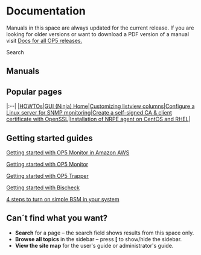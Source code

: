# Documentation

Manuals in this space are always updated for the current release. If you are looking for older versions or want to download a PDF version of a manual visit [Docs for all OP5 releases.](Docs_for_all_op5_releases)

Search

## Manuals

## Popular pages

|:--|
|[HOWTOs](/display/HOWTOs/HOWTOs)|[GUI (Ninja) Home](/display/GUI/GUI+%28Ninja%29+Home)|[Customizing listview columns](/display/GUI/Customizing+listview+columns)|[Configure a Linux server for SNMP monitoring](/display/HOWTOs/Configure+a+Linux+server+for+SNMP+monitoring)|[Create a self-signed CA & client certificate with OpenSSL](/pages/viewpage.action?pageId=19073746)|[Installation of NRPE agent on CentOS and RHEL](/display/HOWTOs/Installation+of+NRPE+agent+on+CentOS+and+RHEL)|

## Getting started guides

[Getting started with OP5 Monitor in Amazon AWS](https://kb.op5.com/display/HOWTOs/Getting+started+with+op5+Monitor+from+Amazon+Web+Services+Marketplace)

[Getting started with OP5 Monitor](https://kb.op5.com/display/HOWTOs/Getting+started+with+op5+Monitor)

[Getting started with OP5 Trapper](https://kb.op5.com/display/HOWTOs/Getting+started+with+op5+Trapper)

[Getting started with Bischeck](https://kb.op5.com/display/HOWTOs/Getting+started+with+Bischeck)

[4 steps to turn on simple BSM in your system](https://kb.op5.com/display/HOWTOs/4+steps+to+turn+on+simple+BSM+in+your+system)

## Can´t find what you want?

- **Search** for a page – the search field shows results from this space only.
- **Browse all topics** in the sidebar – press **[** to show/hide the sidebar.
- **View the site map** for the user's guide or administrator's guide.
